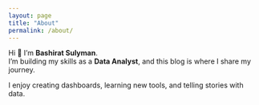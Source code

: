 ```yaml
---
layout: page
title: "About"
permalink: /about/
---
```


Hi 👋 I’m **Bashirat Sulyman**.  
I’m building my skills as a **Data Analyst**, and this blog is where I share my journey.  

I enjoy creating dashboards, learning new tools, and telling stories with data. 
